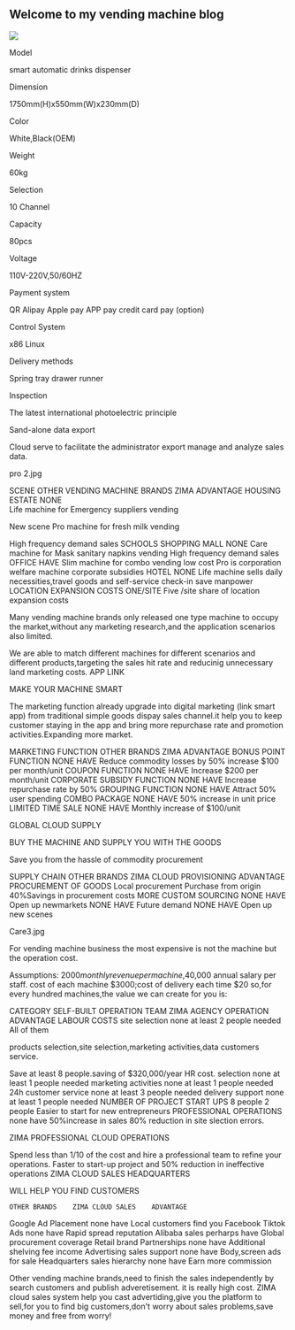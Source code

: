 ## Welcome to my vending machine blog
![](images/photobank(1).jpg)

 Model

smart automatic drinks dispenser

 Dimension

1750mm(H)x550mm(W)x230mm(D)

 Color

White,Black(OEM)

 Weight

60kg

 Selection

10 Channel

 Capacity

80pcs

 Voltage

110V-220V,50/60HZ

 Payment system

QR Alipay Apple pay APP pay credit card pay (option)

 Control System

x86 Linux

 Delivery methods

Spring tray drawer runner

 Inspection

The latest international photoelectric principle

 Sand-alone data export

Cloud serve to facilitate the administrator export manage and analyze sales data.

pro 2.jpg

SCENE	OTHER VENDING MACHINE BRANDS	ZIMA	ADVANTAGE
HOUSING ESTATE	NONE	
Life machine for Emergency suppliers vending

New scene
Pro machine for fresh milk vending

High frequency demand sales
SCHOOLS SHOPPING MALL	NONE	Care machine for Mask sanitary napkins vending	High frequency demand sales
OFFICE	HAVE	Slim machine for combo vending	low cost
Pro is corporation welfare machine	corporate subsidies
HOTEL	NONE	Life machine sells daily necessities,travel goods and self-service check-in	save manpower
LOCATION EXPANSION COSTS	ONE/SITE	Five /site	share of location expansion costs
 

Many vending machine brands only released one type machine to occupy the market,without any marketing research,and the application scenarios also limited.
 

We are able to match different machines for different scenarios and different products,targeting the sales hit rate and reducinig unnecessary land marketing costs.
 APP LINK

MAKE YOUR MACHINE SMART

The marketing function already upgrade into digital marketing (link smart app) from traditional simple goods dispay sales channel.it help you to keep customer staying in the app and bring more repurchase rate and promotion activities.Expanding more market.

 MARKETING FUNCTION	 OTHER BRANDS	 ZIMA	 ADVANTAGE
BONUS POINT FUNCTION	 NONE	 HAVE	 Reduce commodity losses by 50% increase $100 per month/unit
 COUPON FUNCTION	 NONE	 HAVE	 Increase $200 per month/unit
 CORPORATE SUBSIDY FUNCTION	 NONE	 HAVE	 Increase repurchase rate by 50%
GROUPING FUNCTION	NONE	HAVE	Attract 50% user spending
COMBO PACKAGE	NONE	HAVE	50% increase in unit price
LIMITED TIME SALE	NONE	HAVE	Monthly increase of $100/unit
 

GLOBAL CLOUD SUPPLY

BUY THE MACHINE AND SUPPLY YOU WITH THE GOODS

Save you from the hassle of commodity procurement

 

 SUPPLY CHAIN	 OTHER BRANDS	 ZIMA CLOUD PROVISIONING	 ADVANTAGE
 PROCUREMENT OF GOODS	 Local procurement	 Purchase from origin	 40%Savings in procurement costs
 MORE CUSTOM SOURCING  	 NONE	 HAVE	 Open up newmarkets
 NONE	 HAVE	 Future demand
 NONE	 HAVE	 Open up new scenes
 

Care3.jpg

 For vending machine business the most expensive is not the machine but the operation cost.

Assumptions: $2000 monthly revenue per machine,$40,000 annual salary per staff. cost of each machine $3000;cost of delivery each time $20 so,for every hundred machines,the value we can create for you is:

CATEGORY	SELF-BUILT OPERATION TEAM	ZIMA AGENCY OPERATION	ADVANTAGE
LABOUR COSTS	site selection	none at least 2 people needed	
All of them

products selection,site selection,marketing activities,data customers service.

Save at least 8 people.saving of $320,000/year HR cost.
selection	none at least 1 people needed
marketing activities	none at least 1 people needed
24h customer service	none at least 3 people needed
delivery support	none at least 1 people needed
NUMBER OF PROJECT START UPS	8 people	2 people	Easier to start for new entrepreneurs
PROFESSIONAL OPERATIONS	none	have	50%increase in sales 80% reduction in site slection errors.
 

 ZIMA PROFESSIONAL CLOUD OPERATIONS

Spend less than 1/10 of the cost and hire a professional team to refine your operations.
Faster to start-up project and 50% reduction in ineffective operations
ZIMA CLOUD SALES HEADQUARTERS

WILL HELP YOU FIND CUSTOMERS

 	OTHER BRANDS	ZIMA CLOUD SALES	ADVANTAGE
Google Ad Placement	none	have	Local customers find you
Facebook Tiktok Ads	none	have	Rapid spread reputation
Alibaba sales	perharps	have	Global procurement coverage
Retail brand Partnerships	none	have	Additional shelving fee income
Advertising sales support	none	have	Body,screen ads for sale
Headquarters sales hierarchy	none	have	Earn more commission
 

Other vending machine brands,need to finish the sales independently by search customers and publish adveretisement. it is really high cost.
ZIMA cloud sales system help you cast advertiding,give you the platform to sell,for you to find big customers,don't worry about sales problems,save money and free from worry!
